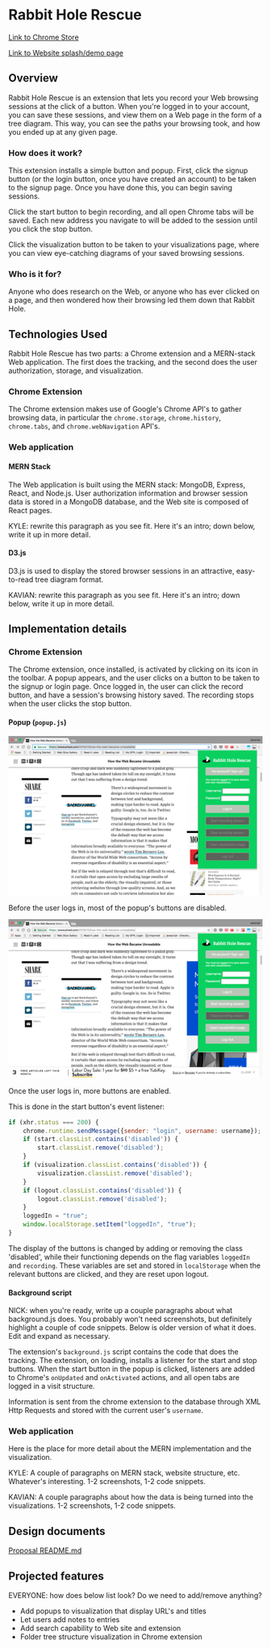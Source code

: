 # Rabbit Hole Rescue 

[Link to Chrome Store](https://chrome.google.com/webstore/detail/rabbit-hole-rescue/lhcoogckbmpeijhnnniaohgcplmgfmie)

[Link to Website splash/demo page](rabbit-hole-rescue.herokuapp.com/)

## Overview 

Rabbit Hole Rescue is an extension that lets you record your Web browsing sessions at the click of a button. When you're logged in to your account, you can save these sessions, and view them on a Web page in the form of a tree diagram. This way, you can see the paths your browsing took, and how you ended up at any given page.

### How does it work?
 
This extension installs a simple button and popup. First, click the signup button (or the login button, once you have created an account) to be taken to the signup page. Once you have done this, you can begin saving sessions.

Click the start button to begin recording, and all open Chrome tabs will be saved. Each new address you navigate to will be added to the session until you click the stop button.

Click the visualization button to be taken to your visualizations page, where you can view eye-catching diagrams of your saved browsing sessions. 

### Who is it for?

Anyone who does research on the Web, or anyone who has ever clicked on a page, and then wondered how their browsing led them down that Rabbit Hole. 

## Technologies Used 

Rabbit Hole Rescue has two parts: a Chrome extension and a MERN-stack Web application. The first does the tracking, and the second does the user authorization, storage, and visualization.

### Chrome Extension 

The Chrome extension makes use of Google's Chrome API's to gather browsing data, in particular the `chrome.storage`, `chrome.history`, `chrome.tabs`, and `chrome.webNavigation` API's. 

### Web application 


#### MERN Stack 

The Web application is built using the MERN stack: MongoDB, Express, React, and Node.js. User authorization information and browser session data is stored in a MongoDB database, and the Web site is composed of React pages.

KYLE: rewrite this paragraph as you see fit. Here it's an intro; down below, write it up in more detail.

#### D3.js 

D3.js is used to display the stored browser sessions in an attractive, easy-to-read tree diagram format.

KAVIAN: rewrite this paragraph as you see fit. Here it's an intro; down below, write it up in more detail.

## Implementation details 

### Chrome Extension

The Chrome extension, once installed, is activated by clicking on its icon in the toolbar. A popup appears, and the user clicks on a button to be taken to the signup or login page. Once logged in, the user can click the record button, and have a session's browsing history saved. The recording stops when the user clicks the stop button.

#### Popup (`popup.js`)

![A web page with the popup superimposed](https://github.com/Kyle01/rabbit_hole_rescue/blob/master/screenshots/popup_screenshot.png)

Before the user logs in, most of the popup's buttons are disabled. 

![Web page with logged-in popup superimposed](https://github.com/Kyle01/rabbit_hole_rescue/blob/master/screenshots/popup_screenshot_logged_in.png)

Once the user logs in, more buttons are enabled.

This is done in the start button's event listener: 

```javascript
if (xhr.status === 200) {
    chrome.runtime.sendMessage({sender: "login", username: username});
    if (start.classList.contains('disabled')) {
        start.classList.remove('disabled');
    }
    if (visualization.classList.contains('disabled')) {
        visualization.classList.remove('disabled');
    }
    if (logout.classList.contains('disabled')) {
        logout.classList.remove('disabled');
    }
    loggedIn = "true";
    window.localStorage.setItem("loggedIn", "true");
} 
```

The display of the buttons is changed by adding or removing the class 'disabled', while their functioning depends on the flag variables `loggedIn` and `recording`. These variables are set and stored in `localStorage` when the relevant buttons are clicked, and 
they are reset upon logout. 

#### Background script 

NICK: when you're ready, write up a couple paragraphs about what background.js does. You probably won't need screenshots, but definitely highlight a couple of code snippets. Below is older version of what it does. Edit and expand as necessary.


The extension's `background.js` script contains the code that does the tracking. The extension, on loading, installs a listener for the start and stop buttons. When the start button in the popup is clicked, listeners are added to Chrome's `onUpdated` and `onActivated` actions, and all open tabs are logged in a visit structure.

Information is sent from the chrome extension to the database through XML Http Requests and stored with the current user's `username`.



### Web application

Here is the place for more detail about the MERN implementation and the visualization.

KYLE: A couple of paragraphs on MERN stack, website structure, etc. Whatever's interesting. 1-2 screenshots, 1-2 code snippets. 

KAVIAN: A couple paragraphs about how the data is being turned into the visualizations. 1-2 screenshots, 1-2 code snippets.


## Design documents

  [Proposal README.md](https://github.com/Kyle01/rabbit_hole_rescue/tree/master/misc_docs/README.md)

## Projected features 

 EVERYONE: how does below list look? Do we need to add/remove anything? 
 
  - Add popups to visualization that display URL's and titles
  - Let users add notes to entries
  - Add search capability to Web site and extension
  - Folder tree structure visualization in Chrome extension